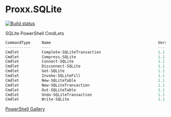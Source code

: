 # Proxx.SQLite

[![Build status](https://ci.appveyor.com/api/projects/status/jlqm3jv2hao310ml?svg=true)](https://ci.appveyor.com/project/Proxx/proxx-sqlite)

SQLite PowerShell CmdLets

``` powershell
CommandType     Name                                               Version    Source
-----------     ----                                               -------    ------
Cmdlet          Complete-SQLiteTransaction                         1.1.0.42    Proxx.SQLite
Cmdlet          Compress-SQLite                                    1.1.0.42    Proxx.SQLite
Cmdlet          Connect-SQLite                                     1.1.0.42    Proxx.SQLite
Cmdlet          Disconnect-SQLite                                  1.1.0.42    Proxx.SQLite
Cmdlet          Get-SQLite                                         1.1.0.42    Proxx.SQLite
Cmdlet          Invoke-SQLiteFill                                  1.1.0.42    Proxx.SQLite
Cmdlet          New-SQLiteTable                                    1.1.0.42    Proxx.SQLite
Cmdlet          New-SQLiteTransaction                              1.1.0.42    Proxx.SQLite
Cmdlet          Out-SQLiteTable                                    1.1.0.42    Proxx.SQLite
Cmdlet          Undo-SQLiteTransaction                             1.1.0.42    Proxx.SQLite
Cmdlet          Write-SQLite                                       1.1.0.42    Proxx.SQLite
```


[PowerShell Gallery](https://www.powershellgallery.com/packages/Proxx.SQLite/)

